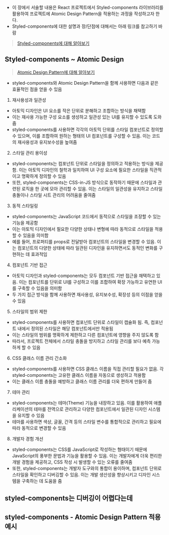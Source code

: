- 이 장에서 서술할 내용은 React 프로젝트에서 Styled-components 라이브러리를 활용하여 프로젝트에 Atomic Design Pattern을 적용하는 과정을 작성하고자 한다.
- Styled-components에 대한 설명과 장/단점에 대해서는 아래 링크를 참고하기 바람

> [Styled-components에 대해 알아보기](../react/styled-components.md)


## Styled-components ~ Atomic Design

> [Atomic Design Pattern에 대해 알아보기](./간단하게_알아보는_React_디자인_패턴.md##3.Atomic)

- styled-components와 Atomic Design Pattern을 함께 사용하면 다음과 같은 효율적인 점을 얻을 수 있음

1. 재사용성과 일관성
- 아토믹 디자인은 UI 요소를 작은 단위로 분해하고 조합하는 방식을 채택함
- 이는 재사용 가능한 구성 요소를 생성하고 일관성 있는 UI를 유지할 수 있도록 도와줌
- styled-components를 사용하면 각각의 아토믹 단위를 스타일 컴포넌트로 정의할 수 있으며, 이를 조합하여 원하는 형태의 UI 컴포넌트를 구성할 수 있음. 이는 코드의 재사용성과 유지보수성을 높여줌

2. 스타일 관리 용이성
- styled-components는 컴포넌트 단위로 스타일을 정의하고 적용하는 방식을 제공함. 이는 아토믹 디자인의 철학과 일치하여 UI 구성 요소에 필요한 스타일을 직관적이고 명확하게 정의할 수 있음
- 또한, styled-components는 CSS-in-JS 방식으로 동작하기 때문에 스타일과 관련된 로직을 한 곳에 모아 관리할 수 있음. 이는 스타일의 일관성을 유지하고 스타일 충돌이나 스타일 시트 관리의 어려움을 줄여줌

3. 동적 스타일링
- styled-components는 JavaScript 코드에서 동적으로 스타일을 조장할 수 있는 기능을 제공함
- 이는 아토믹 디자인에서 필요한 다양한 상태나 변형에 따라 동적으로 스타일을 적용할 수 있음을 의미함
- 예를 들어, 프로퍼티를 props로 전달받아 컴포넌트의 스타일을 변경할 수 있음. 이는 컴포넌트의 다양한 상태에 따라 일관된 디자인을 유지하면서도 동적인 변화를 구현하는 데 효과적임

4. 컴포넌트 기반 접근
- 아토믹 디자인과 styled-components는 모두 컴포넌트 기반 접근을 채택하고 있음. 이는 컴포넌트를 단위로 UI를 구성하고 이를 조합하여 확장 가능하고 유연한 UI를 구축할 수 있음을 의미함
- 두 가지 접근 방식을 함께 사용하면 재사용성, 유지보수성, 확장성 등의 이점을 얻을 수 있음

5. 스타일의 범위 제한
- styled-components를 사용하면 컴포넌트 단위로 스타일이 캡슐화 됨. 즉, 컴포넌트 내에서 정의된 스타일은 해당 컴포넌트에서만 적용됨
- 이는 스타일의 범위를 명확하게 제한하고 다른 컴포넌트에 영향을 주지 않도록 함
- 따라서, 프로젝트 전체에서 스타일 충돌을 방지하고 스타일 관리를 보다 예측 가능하게 할 수 있음

6. CSS 클래스 이름 관리 간소화
- styled-components를 사용하면 CSS 클래스 이름을 직접 관리할 필요가 없음. 각 styled-components는 고유한 클래스 이름을 자동으로 생성하고 적용함
- 이는 클래스 이름 충돌을 예방하고 클래스 이름 관리를 더욱 편하게 만들어 줌

7. 테마 관리
- styled-components는 테마(Theme) 기능을 내장하고 있음. 이를 활용하여 애플리케이션의 테마를 전역으로 관리하고 다양한 컴포넌트에서 일관된 디자인 시스템을 유지할 수 있음
- 테마를 사용하면 색상, 글꼴, 간격 등의 스타일 변수를 통합적으로 관리하고 필요에 따라 동적으로 변경할 수 있음

8. 개발자 경험 개선
- styled-components는 CSS를 JavaScript로 작성하는 형태이기 때문에 JavaScript의 풍부한 문법과 기능을 활용할 수 있음. 이는 개발자에게 더욱 편리한 개발 경험을 제공하고, CSS 작성 시 발생할 수 있는 오류를 줄여줌
- 또한, styled-components는 개발자 도구와의 통합이 용이하며, 컴포넌트 단위로 스타일을 확인하고 디버깅할 수 있음. 이는 개발 생산성을 향상시키고 디자인 시스템을 구축하는 데 도움을 줌


## styled-components는 디버깅이 어렵다는데


## styled-components - Atomic Design Pattern 적용 예시
